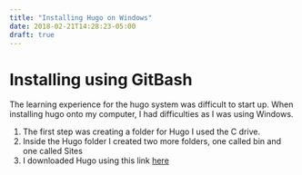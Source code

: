 ```yaml
---
title: "Installing Hugo on Windows"
date: 2018-02-21T14:28:23-05:00
draft: true
---
```

# Installing using GitBash

The learning experience for the hugo system was difficult to start up. When installing hugo onto my computer, I had difficulties
 as I was using Windows. 
 
 1. The first step was creating a folder for Hugo I used the C drive.
 2. Inside the Hugo folder I created two more folders, one called bin and one called Sites
 3. I downloaded Hugo using this link [here](https://github.com/gohugoio/hugo/releases)